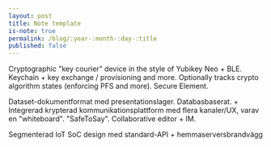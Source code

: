 ```yaml
---
layout: post
title: Note template
is-note: true 
permalink: /blog/:year-:month-:day-:title
published: false
---
```

Cryptographic "key courier" device in the style of Yubikey Neo + BLE. Keychain + key exchange / provisioning and more. Optionally tracks crypto algorithm states (enforcing PFS and more). Secure Element.

Dataset-dokumentformat med presentationslager. Databasbaserat. + Integrerad krypterad kommunikationsplattform med flera kanaler/UX, varav en "whiteboard". "SafeToSay". Collaborative editor + IM. 

Segmenterad IoT SoC design med standard-API + hemmaserversbrandvägg